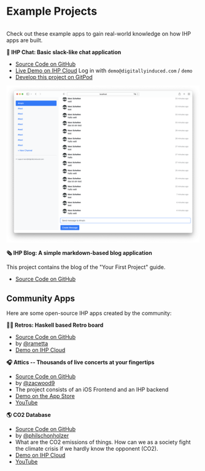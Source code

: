 # Example Projects

```toc

```

Check out these example apps to gain real-world knowledge on how IHP apps are built.

**💬 IHP Chat: Basic slack-like chat application**

- [Source Code on GitHub](https://github.com/digitallyinduced/ihp-chat-example-app)
- [Live Demo on IHP Cloud](https://ihpchatexampleapp.ihpapp.com) Log in with `demo@digitallyinduced.com` / `demo`
- [Develop this project on GitPod](https://gitpod.io/#https://github.com/digitallyinduced/ihp-chat-example-app)

[![IHP Chat App](https://github.com/digitallyinduced/ihp-chat-example-app/raw/master/static/screenshot.png)](https://ihpchatexampleapp.ihpapp.com)


**🗞️ IHP Blog: A simple markdown-based blog application**

This project contains the blog of the "Your First Project" guide.

- [Source Code on GitHub](https://github.com/digitallyinduced/ihp-blog-example-app)

## Community Apps

Here are some open-source IHP apps created by the community:

**🏂🏻 Retros: Haskell based Retro board**

- [Source Code on GitHub](https://github.com/rametta/retros)
- by [@rametta](https://github.com/rametta)
- [Demo on IHP Cloud](https://retros.ihpapp.com/)

**🎧 Attics -- Thousands of live concerts at your fingertips**
- [Source Code on GitHub](https://github.com/zacwood9/Attics)
- by [@zacwood9](https://github.com/zacwood9/Attics)
- The project consists of an iOS Frontend and an IHP backend
- [Demo on the App Store](https://apps.apple.com/us/app/attics/id1434981632)
- [YouTube](https://www.youtube.com/watch?v=9_cUNM0H8QU)

**🌎 CO2 Database**
- [Source Code on GitHub](https://github.com/philschonholzer/co2db)
- by [@philschonholzer](https://github.com/philschonholzer)
- What are the CO2 emissions of things. How can we as a society fight the climate crisis if we hardly know the opponent (CO2).
- [Demo on IHP Cloud](https://co2db.ihpapp.com/)
- [YouTube](https://www.youtube.com/watch?v=7q2PJuPkVVc&t)
